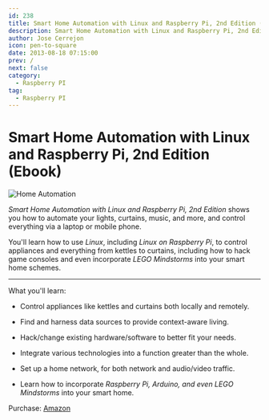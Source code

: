 ```yaml
---
id: 238
title: Smart Home Automation with Linux and Raspberry Pi, 2nd Edition (Ebook)
description: Smart Home Automation with Linux and Raspberry Pi, 2nd Edition (Ebook)
author: Jose Cerrejon
icon: pen-to-square
date: 2013-08-18 07:15:00
prev: /
next: false
category:
  - Raspberry PI
tag:
  - Raspberry PI
---
```


# Smart Home Automation with Linux and Raspberry Pi, 2nd Edition (Ebook)

![Home Automation](/images/2013/08/domoPi.png)

*Smart Home Automation with Linux and Raspberry Pi, 2nd Edition* shows you how to automate your lights, curtains, music, and more, and control everything via a laptop or mobile phone.

You'll learn how to use *Linux*, including *Linux on Raspberry Pi*, to control appliances and everything from kettles to curtains, including how to hack game consoles and even incorporate *LEGO Mindstorms* into your smart home schemes.

- - -

What you'll learn:

* Control appliances like kettles and curtains both locally and remotely.

* Find and harness data sources to provide context-aware living.

* Hack/change existing hardware/software to better fit your needs.

* Integrate various technologies into a function greater than the whole.

* Set up a home network, for both network and audio/video traffic.

* Learn how to incorporate *Raspberry Pi, Arduino, and even LEGO Mindstorms* into your smart home.

Purchase: [Amazon](http://www.amazon.co.uk/Smart-Automation-Linux-Raspberry-Edition/dp/143025887X)